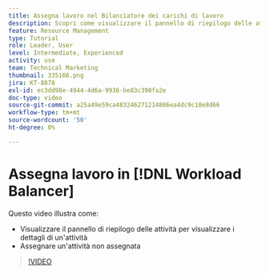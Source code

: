 ```yaml
---
title: Assegna lavoro nel Bilanciatore dei carichi di lavoro
description: Scopri come visualizzare il pannello di riepilogo delle attività e come effettuare assegnazioni a un’attività non assegnata.
feature: Resource Management
type: Tutorial
role: Leader, User
level: Intermediate, Experienced
activity: use
team: Technical Marketing
thumbnail: 335166.png
jira: KT-8878
exl-id: ec3dd98e-4944-4d6a-9936-be83c390fa2e
doc-type: video
source-git-commit: a25a49e59ca483246271214886ea4dc9c10e8d66
workflow-type: tm+mt
source-wordcount: '50'
ht-degree: 0%

---
```


# Assegna lavoro in [!DNL Workload Balancer]

Questo video illustra come:

* Visualizzare il pannello di riepilogo delle attività per visualizzare i dettagli di un&#39;attività
* Assegnare un&#39;attività non assegnata


>[!VIDEO](https://video.tv.adobe.com/v/335166/?quality=12&learn=on)
